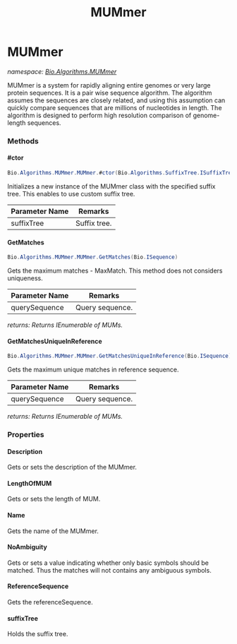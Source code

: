 ﻿---
title: MUMmer
---

# MUMmer
_namespace: [Bio.Algorithms.MUMmer](N-Bio.Algorithms.MUMmer.html)_

MUMmer is a system for rapidly aligning entire genomes or very large protein
 sequences. It is a pair wise sequence algorithm. The algorithm assumes the 
 sequences are closely related, and using this assumption can quickly compare
 sequences that are millions of nucleotides in length. The algorithm is 
 designed to perform high resolution comparison of genome-length sequences.

### Methods

#### #ctor
```csharp
Bio.Algorithms.MUMmer.MUMmer.#ctor(Bio.Algorithms.SuffixTree.ISuffixTree)
```
Initializes a new instance of the MUMmer class with the specified suffix tree.
 This enables to use custom suffix tree.

|Parameter Name|Remarks|
|--------------|-------|
|suffixTree|Suffix tree.|


#### GetMatches
```csharp
Bio.Algorithms.MUMmer.MUMmer.GetMatches(Bio.ISequence)
```
Gets the maximum matches - MaxMatch.
 This method does not considers uniqueness.

|Parameter Name|Remarks|
|--------------|-------|
|querySequence|Query sequence.|

_returns: Returns IEnumerable of MUMs._

#### GetMatchesUniqueInReference
```csharp
Bio.Algorithms.MUMmer.MUMmer.GetMatchesUniqueInReference(Bio.ISequence)
```
Gets the maximum unique matches in reference sequence.

|Parameter Name|Remarks|
|--------------|-------|
|querySequence|Query sequence.|

_returns: Returns IEnumerable of MUMs._



### Properties

#### Description
Gets or sets the description of the MUMmer.
#### LengthOfMUM
Gets or sets the length of MUM.
#### Name
Gets the name of the MUMmer.
#### NoAmbiguity
Gets or sets a value indicating whether only basic symbols should be matched.
 Thus the matches will not contains any ambiguous symbols.
#### ReferenceSequence
Gets the referenceSequence.
#### suffixTree
Holds the suffix tree.

